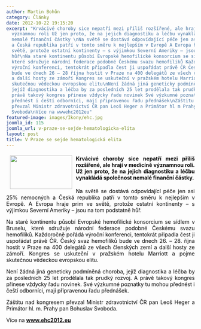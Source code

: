 ```yaml
---
author: Martin Bohůn
category: Články
date: 2012-10-22 19:15:20
excerpt: "Krvácivé choroby sice nepatří mezi příliš rozšířené, ale hrají v medicíně
  významnou roli Už jen proto, že na jejich diagnostiku a léčbu vynakládá společnost
  nemalé finanční částky \nNa světě se dostává odpovídající péče jen asi 25% nemocných
  a Česká republika patří v tomto směru k nejlepším v Evropě A Evropa hraje prim ve
  světě, protože ostatní kontinenty – s výjimkou Severní Ameriky – jsou na tom podstatně
  hůř\nNa staré kontinentu působí Evropské hemofilické konsorcium se sídlem v Bruselu,
  které sdružuje národní federace podobné Českému svazu hemofiliků Každoročně pořádá
  výroční konferenci, tentokrát připadla čest ji uspořádat právě ČR Český svaz hemofiliků
  bude ve dnech 26 – 28 října hostit v Praze na 400 delegátů ze všech členských zemí
  a další hosty ze zámoří Kongres se uskuteční v pražském hotelu Marriott a pojme
  skutečnou vědeckou evropskou elitu\nNení žádná jiná geneticky podmíněná choroba,
  jejíž diagnostika a léčba by za posledních 25 let prodělala tak prudký rozvoj A
  právě takový kongres přinese vždycky řadu novinek Své výzkumné poznatky tu mohou
  přednést i čeští odborníci, mají připravenou řadu přednášek\nZáštitu nad kongresem
  převzal Ministr zdravotnictví ČR pan Leoš Heger a Primátor hl m Prahy pan Bohuslav
  Svoboda\nVíce na wwwehc2012eu"
featured-image: images/Ikony/ehc.jpg
joomla_id: 115
joomla_url: v-praze-se-sejde-hematologicka-elita
layout: post
title: V Praze se sejde hematologická elita
---
```


<h4 style="text-align: justify;">
 <img border="0" height="90" src="{{ site.baseurl }}/images/Ikony/ehc.jpg" style="margin: 0px 10px; border: 0px currentColor; float: left;" width="166"/>
 <span style="color: #000000;">
  Krvácivé choroby sice nepatří mezi příliš rozšířené, ale hrají v medicíně významnou roli. Už jen proto, že na jejich diagnostiku a léčbu vynakládá společnost nemalé finanční částky.
 </span>
</h4>
<p style="text-align: justify;">
 <span style="color: #000000;">
  Na světě se dostává odpovídající péče jen asi 25% nemocných a Česká republika patří v tomto směru k nejlepším v Evropě. A Evropa hraje prim ve světě, protože ostatní kontinenty – s výjimkou Severní Ameriky – jsou na tom podstatně hůř.
 </span>
</p>
<p style="text-align: justify;">
 <span style="color: #000000;">
  Na staré kontinentu působí Evropské hemofilické konsorcium se sídlem v Bruselu, které sdružuje národní federace podobné Českému svazu hemofiliků. Každoročně pořádá výroční konferenci, tentokrát připadla čest ji uspořádat právě ČR. Český svaz hemofiliků bude ve dnech 26. – 28. října hostit v Praze na 400 delegátů ze všech členských zemí a další hosty ze zámoří. Kongres se uskuteční v pražském hotelu Marriott a pojme skutečnou vědeckou evropskou elitu.
 </span>
</p>
<p style="text-align: justify;">
 <span style="color: #000000;">
  Není žádná jiná geneticky podmíněná choroba, jejíž diagnostika a léčba by za posledních 25 let prodělala tak prudký rozvoj. A právě takový kongres přinese vždycky řadu novinek. Své výzkumné poznatky tu mohou přednést i čeští odborníci, mají připravenou řadu přednášek.
 </span>
</p>
<p style="text-align: justify;">
 <span style="color: #000000;">
  Záštitu nad kongresem převzal Ministr zdravotnictví ČR pan Leoš Heger a Primátor hl. m. Prahy pan Bohuslav Svoboda.
 </span>
</p>
<p style="text-align: justify;">
 Více na
 <span style="color: #000000;">
  <strong>
   <a href="http://www.ehc2012.eu/" target="_blank" title="EHC 2012">
    www.ehc2012.eu
   </a>
  </strong>
 </span>
</p>
